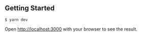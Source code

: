 
## Getting Started

```
$ yarn dev
```

Open [http://localhost:3000](http://localhost:3000) with your browser to see the result.
